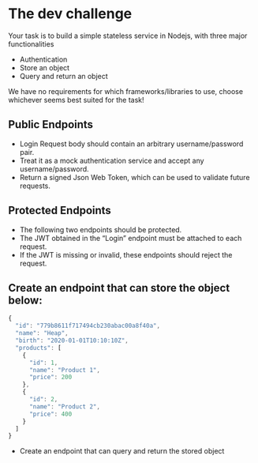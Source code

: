 # The dev challenge

 Your task is to build a simple stateless service in Nodejs, with three major functionalities

 - Authentication
 - Store an object
 - Query and return an object

We have no requirements for which frameworks/libraries to use, choose whichever seems best suited for the task!

## Public Endpoints

 - Login Request body should contain an arbitrary username/password pair.
 - Treat it as a mock authentication service and accept any username/password.
 - Return a signed Json Web Token, which can be used to validate future requests.

## Protected Endpoints

 - The following two endpoints should be protected.
 - The JWT obtained in the “Login” endpoint must be attached to each request.
 - If the JWT is missing or invalid, these endpoints should reject the request.

## Create an endpoint that can store the object below:

```javascript
{
  "id": "779b8611f717494cb230abac00a8f40a",
  "name": "Heap",
  "birth": "2020-01-01T10:10:10Z",
  "products": [
    {
      "id": 1,
      "name": "Product 1",
      "price": 200
    },
    {
      "id": 2,
      "name": "Product 2",
      "price": 400
    }
  ]
}
```

 - Create an endpoint that can query and return the stored object
